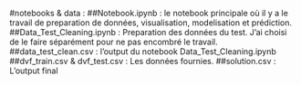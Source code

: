 #notebooks & data : 
##Notebook.ipynb : 
le notebook principale où il y a le travail de preparation de données, visualisation, modelisation et prédiction.
##Data_Test_Cleaning.ipynb :
Preparation des données du test. J’ai choisi de le faire séparément pour ne pas encombré le travail.
##data_test_clean.csv :
l’output du notebook Data_Test_Cleaning.ipynb
##dvf_train.csv & dvf_test.csv :
Les données fournies.
##solution.csv :
L’output final
